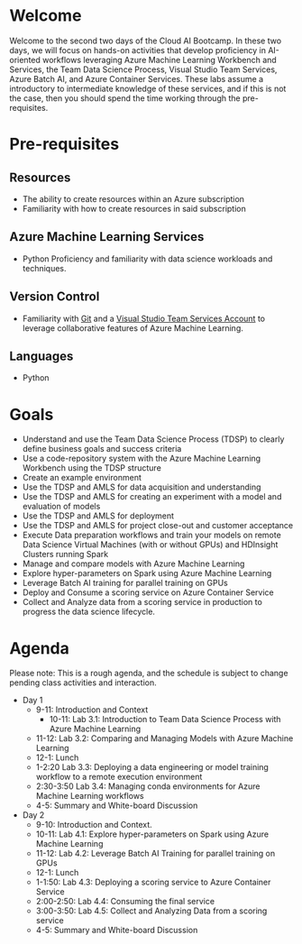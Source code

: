 # Welcome

Welcome to the second two days of the Cloud AI Bootcamp. In these two days, we will focus on hands-on activities that develop proficiency in AI-oriented workflows leveraging Azure Machine Learning Workbench and Services, the Team Data Science Process, Visual Studio Team Services, Azure Batch AI, and Azure Container Services. These labs assume a introductory to intermediate knowledge of these services, and if this is not the case, then you should spend the time working through the pre-requisites.

# Pre-requisites

## Resources

- The ability to create resources within an Azure subscription
- Familiarity with how to create resources in said subscription

 ## Azure Machine Learning Services

- Python Proficiency and familiarity with data science workloads and techniques.

 ## Version Control

- Familiarity with [Git](https://git-scm.com/) and a [Visual Studio Team Services Account](https://azure.microsoft.com/en-us/services/visual-studio-team-services/) to leverage collaborative features of Azure Machine Learning.

 ## Languages

- Python

# Goals

- Understand and use the Team Data Science Process (TDSP) to clearly define business goals and success criteria
- Use a code-repository system with the Azure Machine Learning Workbench using the TDSP structure
- Create an example environment
- Use the TDSP and AMLS for data acquisition and understanding
- Use the TDSP and AMLS for creating an experiment with a model and evaluation of models
- Use the TDSP and AMLS for deployment
- Use the TDSP and AMLS for project close-out and customer acceptance
- Execute Data preparation workflows and train your models on remote Data Science Virtual Machines (with or without GPUs) and HDInsight Clusters running Spark
- Manage and compare models with Azure Machine Learning
- Explore hyper-parameters on Spark using Azure Machine Learning
- Leverage Batch AI training for parallel training on GPUs
- Deploy and Consume a scoring service on Azure Container Service
- Collect and Analyze data from a scoring service in production to progress the data science lifecycle.

# Agenda

Please note: This is a rough agenda, and the schedule is subject to change pending class activities and interaction.

- Day 1
  - 9-11: Introduction and Context
    - 10-11: Lab 3.1: Introduction to Team Data Science Process with Azure Machine Learning 
  - 11-12: Lab 3.2: Comparing and Managing Models with Azure Machine Learning
  - 12-1: Lunch
  - 1-2:20 Lab 3.3: Deploying a data engineering or model training workflow to a remote execution environment 
  - 2:30-3:50 Lab 3.4: Managing conda environments for Azure Machine Learning workflows
  - 4-5: Summary and White-board Discussion
- Day 2 
  - 9-10: Introduction and Context.
  - 10-11: Lab 4.1: Explore hyper-parameters on Spark using Azure Machine Learning
  - 11-12: Lab 4.2: Leverage Batch AI Training for parallel training on GPUs
  - 12-1: Lunch
  - 1-1:50: Lab 4.3: Deploying a scoring service to Azure Container Service 
  - 2:00-2:50: Lab 4.4:  Consuming the final service
  - 3:00-3:50: Lab 4.5: Collect and Analyzing Data from a scoring service
  - 4-5: Summary and White-board Discussion
